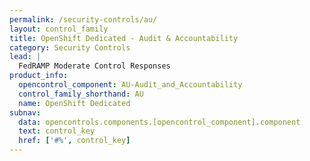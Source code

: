 ```yaml
---
permalink: /security-controls/au/
layout: control_family
title: OpenShift Dedicated - Audit & Accountability
category: Security Controls
lead: |
  FedRAMP Moderate Control Responses
product_info:
  opencontrol_component: AU-Audit_and_Accountability
  control_family_shorthand: AU
  name: OpenShift Dedicated
subnav:
  data: opencontrols.components.[opencontrol_component].component
  text: control_key
  href: ['#%', control_key]
---
```

